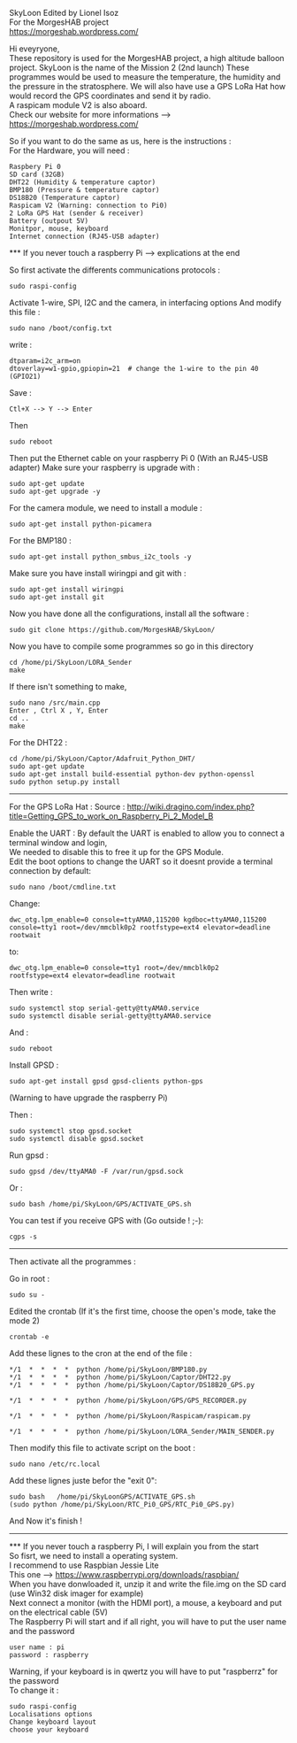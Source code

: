 SkyLoon
Edited by Lionel Isoz  
For the MorgesHAB project  
https://morgeshab.wordpress.com/  

Hi eveyryone,  
These repository is used for the MorgesHAB project, a high altitude balloon project. SkyLoon is the name of the Mission 2 (2nd launch)
These programmes would be used to measure the temperature, the humidity and the pressure in the stratosphere. We will also have use a GPS LoRa Hat how would record the GPS coordinates and send it by radio.  
A raspicam module V2 is also aboard.  
Check our website for more informations --> https://morgeshab.wordpress.com/  

So if you want to do the same as us, here is the instructions :  
For the Hardware, you will need :  

	Raspbery Pi 0
	SD card (32GB)
	DHT22 (Humidity & temperature captor)
	BMP180 (Pressure & temperature captor)
	DS18B20 (Temperature captor)
	Raspicam V2 (Warning: connection to Pi0)
	2 LoRa GPS Hat (sender & receiver)
	Battery (outpout 5V)
	Monitpor, mouse, keyboard
	Internet connection (RJ45-USB adapter)

*** If you never touch a raspberry Pi --> explications at the end  

So first activate the differents communications protocols :

	sudo raspi-config

Activate 1-wire, SPI, I2C and the camera, in interfacing options 
And modify this file :
	
	sudo nano /boot/config.txt
write :
	
	dtparam=i2c_arm=on
	dtoverlay=w1-gpio,gpiopin=21  # change the 1-wire to the pin 40 (GPIO21)
Save :
	
	Ctl+X --> Y --> Enter
Then 
	
	sudo reboot

Then put the Ethernet cable on your raspberry Pi 0 (With an RJ45-USB adapter)
Make sure your raspberry is upgrade with :
	
	sudo apt-get update
	sudo apt-get upgrade -y


For the camera module, we need to install a module :
	
	sudo apt-get install python-picamera


For the BMP180 :
	
	sudo apt-get install python_smbus_i2c_tools -y

Make sure you have install wiringpi and git with :
	
	sudo apt-get install wiringpi
	sudo apt-get install git


Now you have done all the configurations, install all the software :

	sudo git clone https://github.com/MorgesHAB/SkyLoon/

Now you have to compile some programmes so go in this directory 

	cd /home/pi/SkyLoon/LORA_Sender
	make

If there isn't something to make, 

	sudo nano /src/main.cpp 
	Enter , Ctrl X , Y, Enter 
	cd .. 
	make

For the DHT22 :
	
	cd /home/pi/SkyLoon/Captor/Adafruit_Python_DHT/
	sudo apt-get update
	sudo apt-get install build-essential python-dev python-openssl
	sudo python setup.py install


---------------------------------------------------------------------

For the GPS LoRa Hat :
Source : http://wiki.dragino.com/index.php?title=Getting_GPS_to_work_on_Raspberry_Pi_2_Model_B

Enable the UART :
By default the UART is enabled to allow you to connect a terminal window and login,  
We needed to disable this to free it up for the GPS Module.  
Edit the boot options to change the UART so it doesnt provide a terminal connection by default:  
	
	sudo nano /boot/cmdline.txt 

Change: 
	
	dwc_otg.lpm_enable=0 console=ttyAMA0,115200 kgdboc=ttyAMA0,115200 
	console=tty1 root=/dev/mmcblk0p2 rootfstype=ext4 elevator=deadline 
	rootwait 

to: 
	
	dwc_otg.lpm_enable=0 console=tty1 root=/dev/mmcblk0p2 
	rootfstype=ext4 elevator=deadline rootwait 

Then write :

	sudo systemctl stop serial-getty@ttyAMA0.service
	sudo systemctl disable serial-getty@ttyAMA0.service

And :

	sudo reboot

Install GPSD :

	sudo apt-get install gpsd gpsd-clients python-gps 

(Warning to have upgrade the raspberry Pi)

Then :

	sudo systemctl stop gpsd.socket
	sudo systemctl disable gpsd.socket

Run gpsd :

	sudo gpsd /dev/ttyAMA0 -F /var/run/gpsd.sock

Or :

	sudo bash /home/pi/SkyLoon/GPS/ACTIVATE_GPS.sh

You can test if you receive GPS with (Go outside ! ;-):
	
	cgps -s

---------------------------------------------------------------------


Then activate all the programmes :

Go in root :
	
	sudo su -

Edited the crontab (If it's the first time, choose the open's mode, take the mode 2)
	
	crontab -e 

Add these lignes to the cron at the end of the file :

	*/1  *  *  *  *  python /home/pi/SkyLoon/BMP180.py
	*/1  *  *  *  *  python /home/pi/SkyLoon/Captor/DHT22.py
	*/1  *  *  *  *  python /home/pi/SkyLoon/Captor/DS18B20_GPS.py

	*/1  *  *  *  *  python /home/pi/SkyLoon/GPS/GPS_RECORDER.py

	*/1  *  *  *  *  python /home/pi/SkyLoon/Raspicam/raspicam.py

	*/1  *  *  *  *  python /home/pi/SkyLoon/LORA_Sender/MAIN_SENDER.py


Then modify this file to activate script on the boot :
	
	sudo nano /etc/rc.local

Add these lignes juste befor the "exit 0":

	sudo bash   /home/pi/SkyLoonGPS/ACTIVATE_GPS.sh
	(sudo python /home/pi/SkyLoon/RTC_Pi0_GPS/RTC_Pi0_GPS.py)

And Now it's finish !

---------------------------------------------------------------------

*** If you never touch a raspberry Pi, I will explain you from the start  
So fisrt, we need to install a operating system.  
I recommend to use Raspbian Jessie Lite  
This one --> https://www.raspberrypi.org/downloads/raspbian/  
When you have donwloaded it, unzip it and write the file.img on the SD card (use Win32 disk imager for example)  
Next connect a monitor (with the HDMI port), a mouse, a keyboard and put on the electrical cable (5V)  
The Raspberry Pi will start and if all right, you will have to put the user name and the password  

	user name : pi
	password : raspberry

Warning, if your keyboard is in qwertz you will have to put "raspberrz" for the password  
To change it :
	
	sudo raspi-config
	Localisations options
	Change keyboard layout
	choose your keyboard